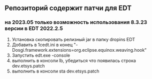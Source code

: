 ## Репозиторий содержит патчи для EDT

### на 2023.05 только возможность использования 8.3.23 версии в EDT 2022.2.5

1. Установка скопировать релизный jar в папку dropins EDT
2. Добавить в 1cedt.ini в конец "-Dosgi.framework.extensions=org.eclipse.equinox.weaving.hook"
3. Запустить edt.exe -console
4. выполнить в консоли lb, убедиться что появилась строка dev.etsys.patch
5. выполнить в консоли sta dev.etsys.patch
